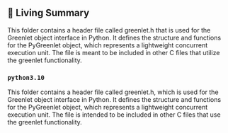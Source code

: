 

<!-- Living README Summary -->
## 🌳 Living Summary

This folder contains a header file called greenlet.h that is used for the Greenlet object interface in Python. It defines the structure and functions for the PyGreenlet object, which represents a lightweight concurrent execution unit. The file is meant to be included in other C files that utilize the greenlet functionality.


### `python3.10`

This folder contains a header file called greenlet.h, which is used for the Greenlet object interface in Python. It defines the structure and functions for the PyGreenlet object, which represents a lightweight concurrent execution unit. The file is intended to be included in other C files that use the greenlet functionality.

<!-- Living README Summary -->